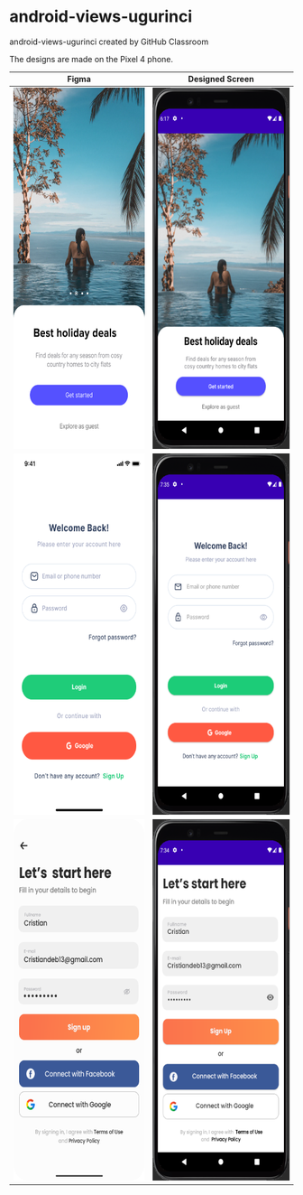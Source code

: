 # android-views-ugurinci
android-views-ugurinci created by GitHub Classroom

The designs are made on the Pixel 4 phone.

|Figma|Designed Screen|
|-|-|
|<img src="https://github.com/Yemeksepeti-Mobil-Android-Bootcamp/android-views-ugurinci/blob/main/screenshots/screenshoot1.png" height="640">|<img src="https://github.com/Yemeksepeti-Mobil-Android-Bootcamp/android-views-ugurinci/blob/main/screenshots/design1.png" height="640">|
|<img src="https://github.com/Yemeksepeti-Mobil-Android-Bootcamp/android-views-ugurinci/blob/main/screenshots/screenshoot2.png" height="640">|<img src="https://github.com/Yemeksepeti-Mobil-Android-Bootcamp/android-views-ugurinci/blob/main/screenshots/design2.png" height="640">|
|<img src="https://github.com/Yemeksepeti-Mobil-Android-Bootcamp/android-views-ugurinci/blob/main/screenshots/screenshoot3.png" height="640">|<img src="https://github.com/Yemeksepeti-Mobil-Android-Bootcamp/android-views-ugurinci/blob/main/screenshots/design3.png" height="640">|
